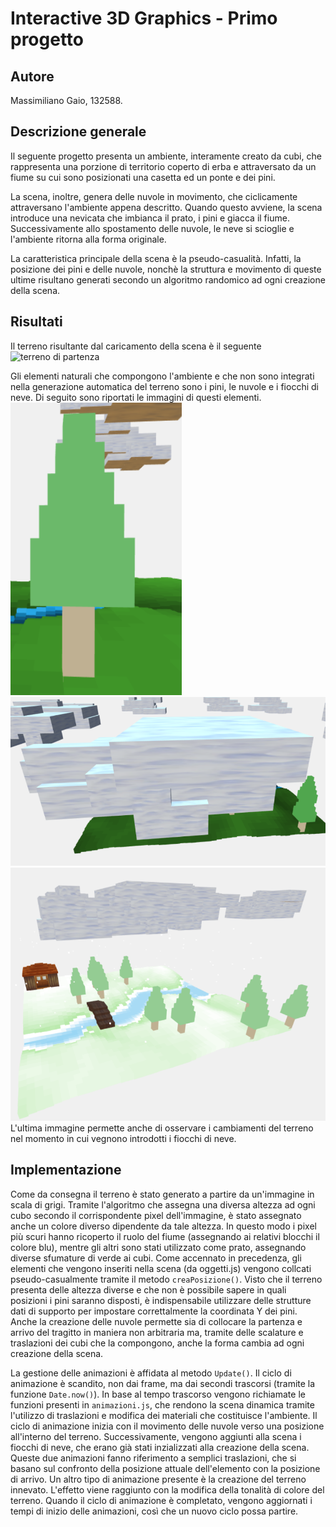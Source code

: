 # Interactive 3D Graphics - Primo progetto

## Autore
Massimiliano Gaio, 132588.

## Descrizione generale
Il seguente progetto presenta un ambiente, interamente creato da cubi, che rappresenta una porzione di territorio coperto di erba e attraversato da un fiume su cui sono posizionati una casetta ed un ponte e dei pini.

La scena, inoltre, genera delle nuvole in movimento, che ciclicamente attraversano l'ambiente appena descritto. Quando questo avviene, la scena introduce una nevicata che imbianca il prato, i pini e giacca il fiume. Successivamente allo spostamento delle nuvole, le neve si scioglie e l'ambiente ritorna alla forma originale.

La caratteristica principale della scena è la pseudo-casualità. Infatti, la posizione dei pini e delle nuvole, nonchè la struttura e movimento di queste ultime risultano generati secondo un algoritmo randomico ad ogni creazione della scena. 

## Risultati
Il terreno risultante dal caricamento della scena è il seguente
![terreno di partenza](terreno.png)

Gli elementi naturali che compongono l'ambiente e che non sono integrati nella generazione automatica del terreno sono i pini, le nuvole e i fiocchi di neve. Di seguito sono riportati le immagini di questi elementi.
 ![pino](immagini/pino.png)
 ![nuvola](immagini/nuvola.png)
 ![terreno innevato](immagini/terreno2.png)
 L'ultima immagine permette anche di osservare i cambiamenti del terreno nel momento in cui vegnono introdotti i fiocchi di neve.

## Implementazione
Come da consegna il terreno è stato generato a partire da un'immagine in scala di grigi. Tramite l'algoritmo che assegna una diversa altezza ad ogni cubo secondo il corrispondente pixel dell'immagine, è stato assegnato anche un colore diverso dipendente da tale altezza. In questo modo i pixel più scuri hanno ricoperto il ruolo del fiume (assegnando ai relativi blocchi il colore blu), mentre gli altri sono stati utilizzato come prato, assegnando diverse sfumature di verde ai cubi. 
Come accennato in precedenza, gli elementi che vengono inseriti nella scena (da oggetti.js) vengono collcati pseudo-casualmente tramite il metodo ```creaPosizione()```. Visto che il terreno presenta delle altezza diverse e che non è possibile sapere in quali posizioni i pini saranno disposti, è indispensabile utilizzare delle strutture dati di supporto per impostare correttalmente la coordinata Y dei pini.
Anche la creazione delle nuvole permette sia di collocare la partenza e arrivo del tragitto in maniera non arbitraria ma, tramite delle scalature e traslazioni dei cubi che la compongono, anche la forma cambia ad ogni creazione della scena. 

La gestione delle animazioni è affidata al metodo ```Update()```. Il ciclo di animazione è scandito, non dai frame, ma dai secondi trascorsi (tramite la funzione ```Date.now()```). In base al tempo trascorso vengono richiamate le funzioni presenti in ```animazioni.js```, che rendono la scena dinamica tramite l'utilizzo di traslazioni e modifica dei materiali che costituisce l'ambiente. Il ciclo di animazione inizia con il movimento delle nuvole verso una posizione all'interno del terreno. Successivamente, vengono aggiunti alla scena i fiocchi di neve, che erano già stati inzializzati alla creazione della scena. Queste due animazioni fanno riferimento a semplici traslazioni, che si basano sul confronto della posizione attuale dell'elemento con la posizione di arrivo. Un altro tipo di animazione presente è la creazione del terreno innevato. L'effetto viene raggiunto con la modifica della tonalità di colore del terreno. Quando il ciclo di animazione è completato, vengono aggiornati i tempi di inizio delle animazioni, così che un nuovo ciclo possa partire.
